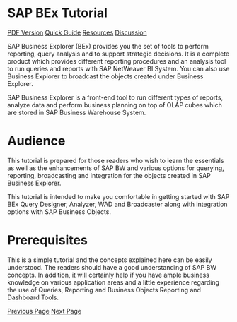 # SAP BEx Tutorial
[PDF Version](../sap_bex/sap_bex_pdf_version.md)
[Quick Guide](../sap_bex/sap_bex_quick_guide.md)
[Resources](../sap_bex/sap_bex_useful_resources.md)
[Discussion](../sap_bex/sap_bex_discussion.md)

SAP Business Explorer (BEx) provides you the set of tools to perform reporting, query analysis and to support strategic decisions. It is a complete product which provides different reporting procedures and an analysis tool to run queries and reports with SAP NetWeaver BI System. You can also use Business Explorer to broadcast the objects created under Business Explorer.

SAP Business Explorer is a front-end tool to run different types of reports, analyze data and perform business planning on top of OLAP cubes which are stored in SAP Business Warehouse System.

# Audience
This tutorial is prepared for those readers who wish to learn the essentials as well as the enhancements of SAP BW and various options for querying, reporting, broadcasting and integration for the objects created in SAP Business Explorer.

This tutorial is intended to make you comfortable in getting started with SAP BEx Query Designer, Analyzer, WAD and Broadcaster along with integration options with SAP Business Objects.

# Prerequisites
This is a simple tutorial and the concepts explained here can be easily understood. The readers should have a good understanding of SAP BW concepts. In addition, it will certainly help if you have ample business knowledge on various application areas and a little experience regarding the use of Queries, Reporting and Business Objects Reporting and Dashboard Tools.


[Previous Page](../sap_bex/index.md) [Next Page](../sap_bex/sap_bex_overview.md) 

